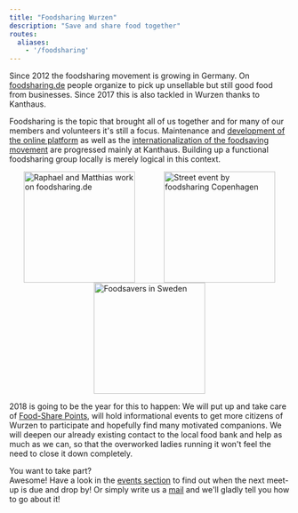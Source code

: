 ```yaml
---
title: "Foodsharing Wurzen"
description: "Save and share food together"
routes:
  aliases:
    - '/foodsharing'
---
```


Since 2012 the foodsharing movement is growing in Germany. On [foodsharing.de](https://foodsharing.de) people organize to pick up unsellable but still good food from businesses. Since 2017 this is also tackled in Wurzen thanks to Kanthaus.

Foodsharing is the topic that brought all of us together and for many of our members and volunteers it's still a focus. Maintenance and [development of the online platform](https://devblog.foodsharing.de/index.en.html) as well as the [internationalization of the foodsaving movement](https://foodsaving.world) are progressed mainly at Kanthaus. Building up a functional foodsharing group locally is merely logical in this context.

<div style="display: flex; flex-wrap: wrap; justify-content: space-around;">
<img src="/pics/RaMaWork.jpg" alt="Raphael and Matthias work on foodsharing.de" width="200" />
<img src="/pics/fsCopSquare.jpg" alt="Street event by foodsharing Copenhagen" width="200" />
<img src="/pics/solikylCart.jpg" alt="Foodsavers in Sweden" width="200" />
</div>

2018 is going to be the year for this to happen: We will put up and take care of [Food-Share Points](https://yunity.atlassian.net/wiki/spaces/FSINT/pages/43909145/Food-Share+Point+Mini+Manual), will hold informational events to get more citizens of Wurzen to participate and hopefully find many motivated companions. We will deepen our already existing contact to the local food bank and help as much as we can, so that the overworked ladies running it won't feel the need to close it down completely.

You want to take part?  
Awesome! Have a look in the [events section](../events) to find out when the next meet-up is due and drop by! Or simply write us a [mail](mailto:hello@kanthaus.online) and we'll gladly tell you how to go about it!
